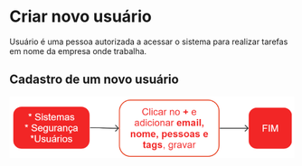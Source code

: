 # Criar novo usuário

Usuário é uma pessoa autorizada a acessar o sistema para realizar tarefas em nome da empresa onde trabalha.

## Cadastro de um novo usuário

![Criar usuário](userOpCreate.png)